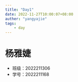 ```yaml
---
title: "Day1"
date: 2022-11-27T10:00:07+08:00
auther: "yangyajie"
tags:
    - day
---
```


# 杨雅婕 
- 班级：2022211306 
- 学号：2022211168

